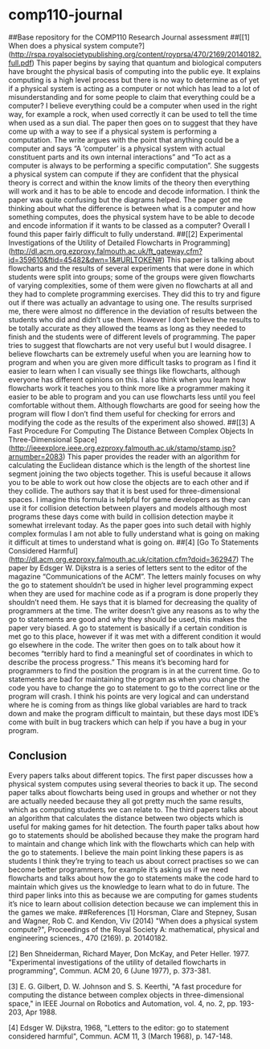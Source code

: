 # comp110-journal
##Base repository for the COMP110 Research Journal assessment
##[[1] When does a physical system compute?] (http://rspa.royalsocietypublishing.org/content/royprsa/470/2169/20140182.full.pdf)
This paper begins by saying that quantum and biological computers have brought the physical basis of computing into the public eye. It explains computing is a high level process but there is no way to determine as of yet if a physical system is acting as a computer or not which has lead to a lot of misunderstanding and for some people to claim that everything could be a computer? I believe everything could be a computer when used in the right way, for example a rock, when used correctly it can be used to tell the time when used as a sun dial. The paper then goes on to suggest that they have come up with a way to see if a physical system is performing a computation. The write argues with the point that anything could be a computer and says “A ‘computer’ is a physical system with actual constituent parts and its own internal interactions” and “To act as a computer is always to be performing a specific computation”. She suggests a physical system can compute if they are confident that the physical theory is correct and within the know limits of the theory then everything will work and it has to be able to encode and decode information. I think the paper was quite confusing but the diagrams helped. The paper got me thinking about what the difference is between what is a computer and how something computes, does the physical system have to be able to decode and encode information if it wants to be classed as a computer? Overall I found this paper fairly difficult to fully understand.
##[[2] Experimental Investigations of the Utility of Detailed Flowcharts in Programming] (http://dl.acm.org.ezproxy.falmouth.ac.uk/ft_gateway.cfm?id=359610&ftid=45482&dwn=1&#URLTOKEN#)
This paper is talking about flowcharts and the results of several experiments that were done in which students were split into groups; some of the groups were given flowcharts of varying complexities, some of them were given no flowcharts at all and they had to complete programming exercises. They did this to try and figure out if there was actually an advantage to using one. The results surprised me, there were almost no difference in the deviation of results between the students who did and didn’t use them. However I don’t believe the results to be totally accurate as they allowed the teams as long as they needed to finish and the students were of different levels of programming. The paper tries to suggest that flowcharts are not very useful but I would disagree. I believe flowcharts can be extremely useful when you are learning how to program and when you are given more difficult tasks to program as I find it easier to learn when I can visually see things like flowcharts, although everyone has different opinions on this. I also think when you learn how flowcharts work it teaches you to think more like a programmer making it easier to be able to program and you can use flowcharts less until you feel comfortable without them. Although flowcharts are good for seeing how the program will flow I don’t find them useful for checking for errors and modifying the code as the results of the experiment also showed. 
##[[3] A Fast Procedure For Computing The Distance Between Complex Objects In Three-Dimensional Space] (http://ieeexplore.ieee.org.ezproxy.falmouth.ac.uk/stamp/stamp.jsp?arnumber=2083)
This paper provides the reader with an algorithm for calculating the Euclidean distance which is the length of the shortest line segment joining the two objects together. This is useful because it allows you to be able to work out how close the objects are to each other and if they collide. The authors say that it is best used for three-dimensional spaces. I imagine this formula is helpful for game developers as they can use it for collision detection between players and models although most programs these days come with build in collision detection maybe it somewhat irrelevant today. As the paper goes into such detail with highly complex formulas I am not able to fully understand what is going on making it difficult at times to understand what is going on. 
##[4] [Go To Statements Considered Harmful] (http://dl.acm.org.ezproxy.falmouth.ac.uk/citation.cfm?doid=362947)
The paper by Edsger W. Dijkstra is a series of letters sent to the editor of the magazine “Communications of the ACM”. The letters mainly focuses on why the go to statement shouldn’t be used in higher level programming expect when they are used for machine code as if a program is done properly they shouldn’t need them. He says that it is blamed for decreasing the quality of programmers at the time. The writer doesn’t give any reasons as to why the go to statements are good and why they should be used, this makes the paper very biased. A go to statement is basically if a certain condition is met go to this place, however if it was met with a different condition it would go elsewhere in the code. The writer then goes on to talk about how it becomes “terribly hard to find a meaningful set of coordinates in which to describe the process progress.” This means it’s becoming hard for programmers to find the position the program is in at the current time. Go to statements are bad for maintaining the program as when you change the code you have to change the go to statement to go to the correct line or the program will crash. I think his points are very logical and can understand where he is coming from as things like global variables are hard to track down and make the program difficult to maintain, but these days most IDE’s come with built in bug trackers which can help if you have a bug in your program. 
## Conclusion
Every papers talks about different topics. The first paper discusses how a physical system computes using several theories to back it up. The second paper talks about flowcharts being used in groups and whether or not they are actually needed because they all got pretty much the same results, which as computing students we can relate to. The third papers talks about an algorithm that calculates the distance between two objects which is useful for making games for hit detection. The fourth paper talks about how go to statements should be abolished because they make the program hard to maintain and change which link with the flowcharts which can help with the go to statements. I believe the main point linking these papers is as students I think they’re trying to teach us about correct practises so we can become better programmers, for example it’s asking us if we need flowcharts and talks about how the go to statements make the code hard to maintain which gives us the knowledge to learn what to do in future. The third paper links into this as because we are computing for games students it’s nice to learn about collision detection because we can implement this in the games we make. 
##References
[1] Horsman, Clare and Stepney, Susan and Wagner, Rob C. and Kendon, Viv (2014) "When does a physical system compute?", Proceedings of the Royal Society A: mathematical, physical and engineering sciences., 470 (2169). p. 20140182.

[2] Ben Shneiderman, Richard Mayer, Don McKay, and Peter Heller. 1977. "Experimental investigations of the utility of detailed flowcharts in programming", Commun. ACM 20, 6 (June 1977), p. 373-381.

[3] E. G. Gilbert, D. W. Johnson and S. S. Keerthi, "A fast procedure for computing the distance between complex objects in three-dimensional space," in IEEE Journal on Robotics and Automation, vol. 4, no. 2, pp. 193-203, Apr 1988.

[4] Edsger W. Dijkstra, 1968, "Letters to the editor: go to statement considered harmful", Commun. ACM 11, 3 (March 1968), p. 147-148.
